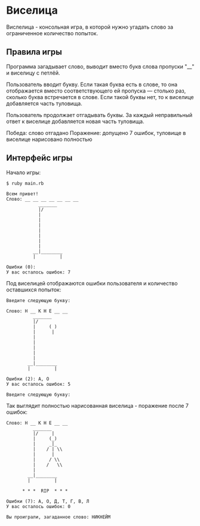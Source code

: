 # Виселица

Вислелица - консольная игра, в которой нужно угадать слово за ограниченное количество попыток.

## Правила игры
Программа загадывает слово, выводит вместо букв слова пропуски "__" и виселицу с петлёй.

Пользователь вводит букву. Если такая буква есть в слове, то она отображается вместо соответствующего ей пропуска — столько раз, сколько буква встречается в слове. Если такой буквы нет, то к виселице добавляется часть туловища.

Пользователь продолжает отгадывать буквы. За каждый неправильный ответ к виселице добавляется новая часть туловища.

Победа: слово отгадано
Поражение: допущено 7 ошибок, туловище в виселице нарисовано полностью

## Интерфейс игры

Начало игры:
```
$ ruby main.rb

Всем привет!
Слово: __ __ __ __ __ __ __
            _______
            |/
            |
            |
            |
            |
            |
            |
            |
          __|________
          |         |

Ошибки (0): 
У вас осталось ошибок: 7
```

Под виселицей отображаются ошибки пользователя и количество оставшихся попыток:
```
Введите следующую букву: 

Слово: Н __ К Н Е __ __
          _______
          |/
          |     ( )
          |      |
          |
          |
          |
          |
          |
        __|________
        |         |

Ошибки (2): А, О
У вас осталось ошибок: 5

Введите следующую букву: 
```
Так выглядит полностью нарисованная виселица - поражение после 7 ошибок:
```
Слово: Н __ К Н Е __ __
          _______
          |/     |
          |     (_)
          |     _|_
          |    / | \\
          |      |
          |     / \\
          |    /   \\
          |
        __|________
        |         |

      * * *  RIP  * * *

Ошибки (7): А, О, Д, Т, Г, В, Л
У вас осталось ошибок: 0

Вы проиграли, загаданное слово: НИКНЕЙМ
```
